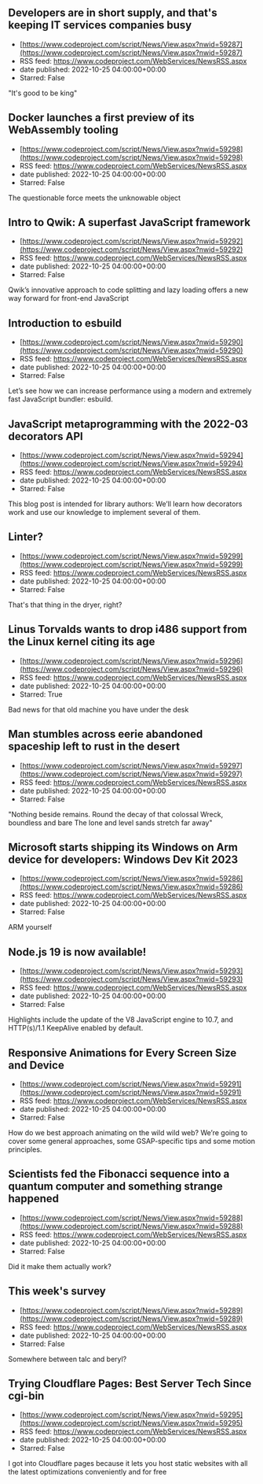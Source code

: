 ## Developers are in short supply, and that's keeping IT services companies busy
 - [https://www.codeproject.com/script/News/View.aspx?nwid=59287](https://www.codeproject.com/script/News/View.aspx?nwid=59287)
 - RSS feed: https://www.codeproject.com/WebServices/NewsRSS.aspx
 - date published: 2022-10-25 04:00:00+00:00
 - Starred: False

"It's good to be king"

## Docker launches a first preview of its WebAssembly tooling
 - [https://www.codeproject.com/script/News/View.aspx?nwid=59298](https://www.codeproject.com/script/News/View.aspx?nwid=59298)
 - RSS feed: https://www.codeproject.com/WebServices/NewsRSS.aspx
 - date published: 2022-10-25 04:00:00+00:00
 - Starred: False

The questionable force meets the unknowable object

## Intro to Qwik: A superfast JavaScript framework
 - [https://www.codeproject.com/script/News/View.aspx?nwid=59292](https://www.codeproject.com/script/News/View.aspx?nwid=59292)
 - RSS feed: https://www.codeproject.com/WebServices/NewsRSS.aspx
 - date published: 2022-10-25 04:00:00+00:00
 - Starred: False

Qwik’s innovative approach to code splitting and lazy loading offers a new way forward for front-end JavaScript

## Introduction to esbuild
 - [https://www.codeproject.com/script/News/View.aspx?nwid=59290](https://www.codeproject.com/script/News/View.aspx?nwid=59290)
 - RSS feed: https://www.codeproject.com/WebServices/NewsRSS.aspx
 - date published: 2022-10-25 04:00:00+00:00
 - Starred: False

Let’s see how we can increase performance using a modern and extremely fast JavaScript bundler: esbuild.

## JavaScript metaprogramming with the 2022-03 decorators API
 - [https://www.codeproject.com/script/News/View.aspx?nwid=59294](https://www.codeproject.com/script/News/View.aspx?nwid=59294)
 - RSS feed: https://www.codeproject.com/WebServices/NewsRSS.aspx
 - date published: 2022-10-25 04:00:00+00:00
 - Starred: False

This blog post is intended for library authors: We’ll learn how decorators work and use our knowledge to implement several of them.

## Linter?
 - [https://www.codeproject.com/script/News/View.aspx?nwid=59299](https://www.codeproject.com/script/News/View.aspx?nwid=59299)
 - RSS feed: https://www.codeproject.com/WebServices/NewsRSS.aspx
 - date published: 2022-10-25 04:00:00+00:00
 - Starred: False

That's that thing in the dryer, right?

## Linus Torvalds wants to drop i486 support from the Linux kernel citing its age
 - [https://www.codeproject.com/script/News/View.aspx?nwid=59296](https://www.codeproject.com/script/News/View.aspx?nwid=59296)
 - RSS feed: https://www.codeproject.com/WebServices/NewsRSS.aspx
 - date published: 2022-10-25 04:00:00+00:00
 - Starred: True

Bad news for that old machine you have under the desk

## Man stumbles across eerie abandoned spaceship left to rust in the desert
 - [https://www.codeproject.com/script/News/View.aspx?nwid=59297](https://www.codeproject.com/script/News/View.aspx?nwid=59297)
 - RSS feed: https://www.codeproject.com/WebServices/NewsRSS.aspx
 - date published: 2022-10-25 04:00:00+00:00
 - Starred: False

"Nothing beside remains. Round the decay of that colossal Wreck, boundless and bare The lone and level sands stretch far away"

## Microsoft starts shipping its Windows on Arm device for developers: Windows Dev Kit 2023
 - [https://www.codeproject.com/script/News/View.aspx?nwid=59286](https://www.codeproject.com/script/News/View.aspx?nwid=59286)
 - RSS feed: https://www.codeproject.com/WebServices/NewsRSS.aspx
 - date published: 2022-10-25 04:00:00+00:00
 - Starred: False

ARM yourself

## Node.js 19 is now available!
 - [https://www.codeproject.com/script/News/View.aspx?nwid=59293](https://www.codeproject.com/script/News/View.aspx?nwid=59293)
 - RSS feed: https://www.codeproject.com/WebServices/NewsRSS.aspx
 - date published: 2022-10-25 04:00:00+00:00
 - Starred: False

Highlights include the update of the V8 JavaScript engine to 10.7, and HTTP(s)/1.1 KeepAlive enabled by default.

## Responsive Animations for Every Screen Size and Device
 - [https://www.codeproject.com/script/News/View.aspx?nwid=59291](https://www.codeproject.com/script/News/View.aspx?nwid=59291)
 - RSS feed: https://www.codeproject.com/WebServices/NewsRSS.aspx
 - date published: 2022-10-25 04:00:00+00:00
 - Starred: False

How do we best approach animating on the wild wild web? We’re going to cover some general approaches, some GSAP-specific tips and some motion principles.

## Scientists fed the Fibonacci sequence into a quantum computer and something strange happened
 - [https://www.codeproject.com/script/News/View.aspx?nwid=59288](https://www.codeproject.com/script/News/View.aspx?nwid=59288)
 - RSS feed: https://www.codeproject.com/WebServices/NewsRSS.aspx
 - date published: 2022-10-25 04:00:00+00:00
 - Starred: False

Did it make them actually work?

## This week's survey
 - [https://www.codeproject.com/script/News/View.aspx?nwid=59289](https://www.codeproject.com/script/News/View.aspx?nwid=59289)
 - RSS feed: https://www.codeproject.com/WebServices/NewsRSS.aspx
 - date published: 2022-10-25 04:00:00+00:00
 - Starred: False

Somewhere between talc and beryl?

## Trying Cloudflare Pages: Best Server Tech Since cgi-bin
 - [https://www.codeproject.com/script/News/View.aspx?nwid=59295](https://www.codeproject.com/script/News/View.aspx?nwid=59295)
 - RSS feed: https://www.codeproject.com/WebServices/NewsRSS.aspx
 - date published: 2022-10-25 04:00:00+00:00
 - Starred: False

I got into Cloudflare pages because it lets you host static websites with all the latest optimizations conveniently and for free
